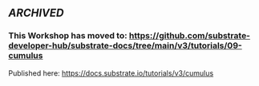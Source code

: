 ## ***ARCHIVED***

### This Workshop has moved to: https://github.com/substrate-developer-hub/substrate-docs/tree/main/v3/tutorials/09-cumulus

Published here: https://docs.substrate.io/tutorials/v3/cumulus
